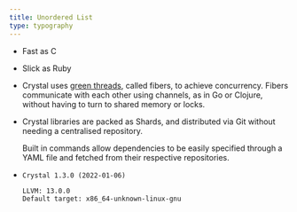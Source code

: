 ```yaml
---
title: Unordered List
type: typography
---
```


- Fast as C
- Slick as Ruby
- Crystal uses [green threads](/), called fibers, to achieve concurrency. Fibers communicate with each other using channels, as in Go or Clojure, without   having to turn to shared memory or locks.
- Crystal libraries are packed as Shards, and distributed via Git without needing a centralised repository.

  Built in commands allow dependencies to be easily specified through a YAML file and fetched from their respective repositories.

- ```text
  Crystal 1.3.0 (2022-01-06)

  LLVM: 13.0.0
  Default target: x86_64-unknown-linux-gnu
  ```
